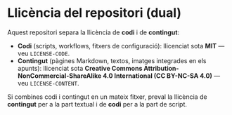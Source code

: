 # Llicència del repositori (dual)

Aquest repositori separa la llicència de **codi** i de **contingut**:

- **Codi** (scripts, workflows, fitxers de configuració): llicenciat sota **MIT** — veu `LICENSE-CODE`.
- **Contingut** (pàgines Markdown, textos, imatges integrades en els apunts): llicenciat sota **Creative Commons Attribution-NonCommercial-ShareAlike 4.0 International (CC BY-NC-SA 4.0)** — veu `LICENSE-CONTENT`.

Si combines codi i contingut en un mateix fitxer, preval la llicència de **contingut** per a la part textual i de **codi** per a la part de script.
